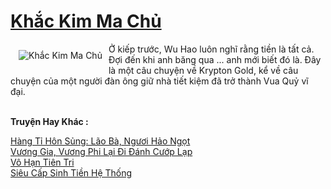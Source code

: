 <a href="https://truyentiki.com/khac-kim-ma-chu.31749/" title="Khắc Kim Ma Chủ"><h1>Khắc Kim Ma Chủ</h1></a><div style="display:table"><img align="right" style="float: left; padding: 10px;" src="https://truyentiki.com/a/img/str/src/31749.jpg" alt="Khắc Kim Ma Chủ">Ở kiếp trước, Wu Hao luôn nghĩ rằng tiền là tất cả. Đợi đến khi anh băng qua ... anh mới biết đó là. Đây là một câu chuyện về Krypton Gold, kể về câu chuyện của một người đàn ông giữ nhà tiết kiệm đã trở thành Vua Quỷ vĩ đại.</div><p><br><b>Truyện Hay Khác :</b></p><a href="https://truyentiki.com/hang-ti-hon-sung-lao-ba-nguoi-hao-ngot.31748/" alt="Hàng Tỉ Hôn Sủng: Lão Bà, Ngươi Hảo Ngọt">Hàng Tỉ Hôn Sủng: Lão Bà, Ngươi Hảo Ngọt</a><br/><a href="https://github.com/nownovels/top500/tree/master/truyenhay/33573/" alt="Vương Gia, Vương Phi Lại Đi Đánh Cướp Lạp">Vương Gia, Vương Phi Lại Đi Đánh Cướp Lạp</a><br/><a href="https://github.com/nownovels/topcv/tree/master/truyenhay/31845/README.md" alt="Vô Hạn Tiên Tri">Vô Hạn Tiên Tri</a><br/><a href="https://github.com/nownovels/top500/tree/master/truyenhay/33896/" alt="Siêu Cấp Sinh Tiền Hệ Thống">Siêu Cấp Sinh Tiền Hệ Thống</a><br/>
